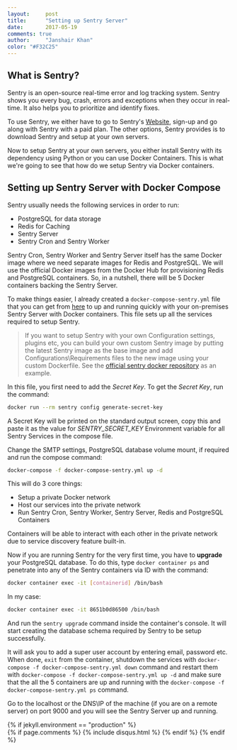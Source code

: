 ```yaml
---
layout:     post
title:      "Setting up Sentry Server"
date:       2017-05-19
comments: true
author:     "Janshair Khan"
color: "#F32C25"
---
```


## What is Sentry?

Sentry is an open-source real-time error and log tracking system. Sentry shows you every bug, crash, errors and exceptions when they occur in real-time. It also helps you to prioritize and identify fixes.

To use Sentry, we either have to go to Sentry's [Website](https://sentry.io/welcome/), sign-up and go along with Sentry with a paid plan. The other options, Sentry provides is to download Sentry and setup at your own servers.

Now to setup Sentry at your own servers, you either install Sentry with its dependency using Python or you can use Docker Containers. This is what we're going to see that how do we setup Sentry via Docker containers.

## Setting up Sentry Server with Docker Compose

Sentry usually needs the following services in order to run:

- PostgreSQL for data storage
- Redis for Caching
- Sentry Server
- Sentry Cron and Sentry Worker

Sentry Cron, Sentry Worker and Sentry Server itself has the same Docker image where we need separate images for Redis and PostgreSQL. We will use the official Docker images from the Docker Hub for provisioning Redis and PostgreSQL containers. So, in a nutshell, there will be 5 Docker containers backing the Sentry Server.

To make things easier, I already created a `docker-compose-sentry.yml` file that you can get from <a href="https://gist.github.com/kjanshair/ab8150a16ba726cc4213ba71cc9b3366" class="underline" target="blank">here</a> to up and running quickly with your on-premises Sentry Server with Docker containers. This file sets up all the services required to setup Sentry.

> If you want to setup Sentry with your own Configuration settings, plugins etc, you can build your own custom Sentry image by putting the latest Sentry image as the base image and add Configurations\Requirements files to the new image using your custom Dockerfile. See the [official sentry docker repository](https://github.com/getsentry/onpremise) as an example.

In this file, you first need to add the *Secret Key*. To get the *Secret Key*, run the command:

```bash
docker run --rm sentry config generate-secret-key
```

A Secret Key will be printed on the standard output screen, copy this and paste it as the value for *SENTRY_SECRET_KEY* Environment variable for all Sentry Services in the compose file.

Change the SMTP settings, PostgreSQL database volume mount, if required and run the compose command:

```bash
docker-compose -f docker-compose-sentry.yml up -d
```

This will do 3 core things:

- Setup a private Docker network
- Host our services into the private network
- Run Sentry Cron, Sentry Worker, Sentry Server, Redis and PostgreSQL Containers

Containers will be able to interact with each other in the private network due to service discovery feature built-in.

Now if you are running Sentry for the very first time, you have to **upgrade** your PostgreSQL database. To do this, type `docker container ps` and penetrate into any of the Sentry containers via ID with the command:

```bash
docker container exec -it [containerid] /bin/bash
```

In my case:

```bash
docker container exec -it 8651b0d86500 /bin/bash
```

And run the `sentry upgrade` command inside the container's console. It will start creating the database schema required by Sentry to be setup successfully.

It will ask you to add a super user account by entering email, password etc. When done, `exit` from the container, shutdown the services with `docker-compose -f docker-compose-sentry.yml down` command and restart them with `docker-compose -f docker-compose-sentry.yml up -d` and make sure that the all the 5 containers are up and running with the `docker-compose -f docker-compose-sentry.yml ps` command.

Go to the localhost or the DNS\IP of the machine (if you are on a remote server) on port 9000 and you will see the Sentry Server up and running.

{% if jekyll.environment == "production" %}    
    {% if page.comments %}
         {% include disqus.html %}
    {% endif %}
{% endif %}